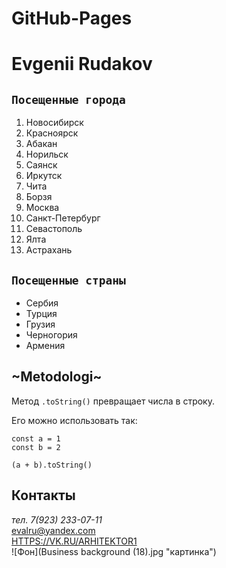 # GitHub-Pages
# Evgenii Rudakov

## `Посещенные города`
1. Новосибирск
2. Красноярск
3. Абакан
4. Норильск
5. Саянск
6. Иркутск
7. Чита
8. Борзя
9. Москва
10. Санкт-Петербург
11. Севастополь
12. Ялта
13. Астрахань

## `Посещенные страны`
* Сербия
* Турция
* Грузия
* Черногория
* Армения

## ~Metodologi~
Метод ```.toString()```
превращает числа в строку.

Его можно использовать так:

    const a = 1
    const b = 2

    (a + b).toString()


  ## Контакты
  _тел. 7(923) 233-07-11_ \
  <evalru@yandex.com> \
  [HTTPS://VK.RU/ARHITEKTOR1](hTTPS://VK.RU/ARHITEKTOR1) \
  ![Фон](Business background (18).jpg "картинка")
